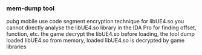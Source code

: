 <h3>mem-dump tool</h3>
<p>pubg mobile use code segment encryption technique for libUE4.so you cannot directly analyse the libUE4.so library in the IDA Pro for finding offset, function, etc. the game decrypt the libUE4.so before loading, the tool dump loaded libUE4.so from memory, loaded libUE4.so is decrypted by game libraries</p>
